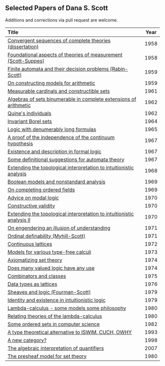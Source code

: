 ## Selected Papers of Dana S. Scott

Additions and corrections via pull request are welcome.

| Title | Year |
|:------|:----:|
|[Convergent sequences of complete theories (dissertation)](https://github.com/CMU-HoTT/scott/blob/main/pdfs/1958-convergent-sequences-of-complete-theories-(dissertation).pdf)| 1958 |
|[Foundational aspects of theories of measurement (Scott-Suppes)](https://github.com/CMU-HoTT/scott/blob/main/pdfs/1958-Scott-Suppes-foundational-aspects-of-theories-of-measurement.pdf)| 1958 |
|[Finite automata and their decision problems (Rabin-Scott)](https://github.com/CMU-HoTT/scott/blob/main/pdfs/1959-Rabin-Scott-finite-automata.pdf)| 1959 |
|[On constructing models for arithmetic](https://github.com/CMU-HoTT/scott/blob/main/pdfs/1959-on-constructing-models-for-arithmetic.pdf)| 1959 |
|[Measurable cardinals and constructible sets](https://github.com/CMU-HoTT/scott/blob/main/pdfs/1961-measurable-cardinals-and-constructible-sets.pdf)| 1961 |
|[Algebras of sets binumerable in complete extensions of arithmetic](https://github.com/CMU-HoTT/scott/blob/main/pdfs/1962-algebras-of-sets-binumerable-in-complete-extensions-of-arithmetic.pdf)| 1962 |
|[Quine's individuals](https://github.com/CMU-HoTT/scott/blob/main/pdfs/1962-Quines-individuals.pdf)| 1962 |
|[Invariant Borel sets](https://github.com/CMU-HoTT/scott/blob/main/pdfs/1964-invariant-borel-sets.pdf)| 1964 |
|[Logic with denumerably long formulas](https://github.com/CMU-HoTT/scott/blob/main/pdfs/1965-logic-with-denumerably-long-formulas.pdf)| 1965 |
|[A proof of the independence of the continuum hypothesis](https://github.com/CMU-HoTT/scott/blob/main/pdfs/1967-a-proof-of-the-independence-of-the-continuum-hypothesis.pdf)| 1967 |
|[Existence and description in formal logic](https://github.com/CMU-HoTT/scott/blob/main/pdfs/1967-existence-and-description-in-formal-logic.pdf)| 1967 |
|[Some definitional suggestions for automata theory](https://github.com/CMU-HoTT/scott/blob/main/pdfs/1967-some-definitional-suggestions-for-automata-theory.pdf)| 1967 |
|[Extending the topological interpretation to intuitionistic analysis](https://github.com/CMU-HoTT/scott/blob/main/pdfs/1968-extending-the-topological-interpretation-to-intuitionistic-analysis.pdf)| 1968 |
|[Boolean models and nonstandard analysis](https://github.com/CMU-HoTT/scott/blob/main/pdfs/1969-boolean-models-and-nonstandard-analysis.pdf)| 1969 |
|[On completing ordered fields](https://github.com/CMU-HoTT/scott/blob/main/pdfs/1969-on-completing-ordered-fields.pdf)| 1969 |
|[Advice on modal logic](https://github.com/CMU-HoTT/scott/blob/main/pdfs/1970-advice-on-modal-logic.pdf)| 1970 |
|[Constructive validity](https://github.com/CMU-HoTT/scott/blob/main/pdfs/1970-constructive-validity.pdf)| 1970 |
|[Extending the topological interpretation to intuitionistic analysis II](https://github.com/CMU-HoTT/scott/blob/main/pdfs/1970-extending-the-topological-interpretation-to-intuitionistic-analysis-II.pdf)| 1970 |
|[On engendering an illusion of understanding](https://github.com/CMU-HoTT/scott/blob/main/pdfs/1971-on-engendering-an-illusion-of-understanding.pdf)| 1971 |
|[Ordinal definability (Myhill-Scott)](https://github.com/CMU-HoTT/scott/blob/main/pdfs/1971-Myhill-Scott-ordinal-definability.pdf)| 1971 |
|[Continuous lattices](https://github.com/CMU-HoTT/scott/blob/main/pdfs/1972-continuous-lattices.pdf)| 1972 |
|[Models for various type-free calculi](https://github.com/CMU-HoTT/scott/blob/main/pdfs/1973-type-free-calculi.pdf)| 1973 |
|[Axiomatizing set theory](https://github.com/CMU-HoTT/scott/blob/main/pdfs/1974-axiomatizing-set-theory.pdf)| 1974 |
|[Does many valued logic have any use](https://github.com/CMU-HoTT/scott/blob/main/pdfs/1974-does-many-valued-logic-have-any-use.pdf)| 1974 |
|[Combinators and classes](https://github.com/CMU-HoTT/scott/blob/main/pdfs/1975-combinators-and-classes.pdf)| 1975 |
|[Data types as lattices](https://github.com/CMU-HoTT/scott/blob/main/pdfs/1976-data-types-as-lattices.pdf)| 1976 |
|[Sheaves and logic (Fourman-Scott)](https://github.com/CMU-HoTT/scott/blob/main/pdfs/1979-fourman-scott-sheaves-and-logic.pdf)| 1979 |
|[Identity and existence in intuitionistic logic](https://github.com/CMU-HoTT/scott/blob/main/pdfs/1979-identity-and-existence-in-intuitionistic-logic.pdf)| 1979 |
|[Lambda-calculus - some models some philosophy](https://github.com/CMU-HoTT/scott/blob/main/pdfs/1980-lambda-Calculus-some-models-some-philosophy.pdf)| 1980 |
|[Relating theories of the lambda-calculus](https://github.com/CMU-HoTT/scott/blob/main/pdfs/1980-relating-theories-of-the-lambda-calculus.pdf)| 1980 |
|[Some ordered sets in computer science](https://github.com/CMU-HoTT/scott/blob/main/pdfs/1982-some-ordered-sets-in-computer-science.pdf)| 1982 |
|[A type theoretical alternative to ISWIM, CUCH, OWHY](https://github.com/CMU-HoTT/scott/blob/main/pdfs/1993-a-type-theoretical-aternative-to-ISWIM-CUCH-OWHY.pdf)| 1993 |
|[A new category?](https://github.com/CMU-HoTT/scott/blob/main/pdfs/1998-a-new-category.pdf)| 1998 |
|[The algebraic interpretation of quantifiers](https://github.com/CMU-HoTT/scott/blob/main/pdfs/2007-the-algebraic-interpretation-of-quantifiers.pdf)| 2007 |
|[The presheaf model for set theory](https://github.com/CMU-HoTT/scott/blob/main/pdfs/1980-the-presheaf-model-for-set-theory.pdf)| 1980 |
